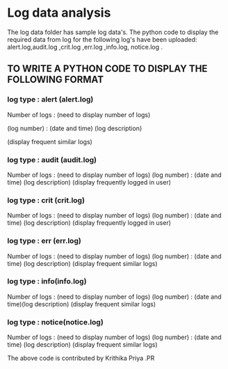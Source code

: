 # Log data analysis

The log data folder has sample log data's.
The python code to display the required data from log for the following log's have been uploaded:
alert.log,audit.log ,crit.log ,err.log  ,info.log, notice.log .

## TO WRITE A PYTHON CODE TO DISPLAY THE FOLLOWING FORMAT

### log type : alert (alert.log)

Number of logs : (need to display number of logs)

(log number) : (date and time) (log description) 

(display frequent similar logs)

### log type : audit (audit.log)
Number of logs : (need to display number of logs)
(log number) : (date and time) (log description)
(display frequently logged in user)

### log type : crit (crit.log)
Number of logs : (need to display number of logs)
(log number) : (date and time) (log description)
(display frequently logged in user)

### log type : err (err.log)
Number of logs : (need to display number of logs)
(log number) : (date and time) (log description)
(display frequent similar logs)

### log type : info(info.log)
Number of logs : (need to display number of logs)
(log number) : (date and time)(log description)
(display frequent similar logs)

### log type : notice(notice.log)
Number of logs : (need to display number of logs)
(log number) : (date and time) (log description)
(display frequent similar logs)

The above code is contributed by Krithika Priya .PR
